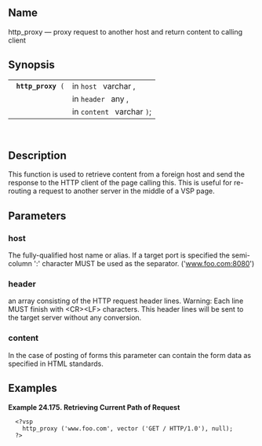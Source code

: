 <div id="fn_http_proxy" class="refentry">

<div class="titlepage">

</div>

<div class="refnamediv">

## Name

http_proxy — proxy request to another host and return content to calling
client

</div>

<div class="refsynopsisdiv">

## Synopsis

<div id="fsyn_http_proxy" class="funcsynopsis">

|                         |                            |
|-------------------------|----------------------------|
| ` `**`http_proxy`**` (` | in `host ` varchar ,       |
|                         | in `header ` any ,         |
|                         | in `content ` varchar `)`; |

<div class="funcprototype-spacer">

 

</div>

</div>

</div>

<div id="desc_http_proxy" class="refsect1">

## Description

This function is used to retrieve content from a foreign host and send
the response to the HTTP client of the page calling this. This is useful
for re-routing a request to another server in the middle of a VSP page.

</div>

<div id="params_http_proxy" class="refsect1">

## Parameters

<div id="id93301" class="refsect2">

### host

The fully-qualified host name or alias. If a target port is specified
the semi-column ':' character MUST be used as the separator.
('www.foo.com:8080')

</div>

<div id="id93304" class="refsect2">

### header

an array consisting of the HTTP request header lines. Warning: Each line
MUST finish with \<CR\>\<LF\> characters. This header lines will be sent
to the target server without any conversion.

</div>

<div id="id93307" class="refsect2">

### content

In the case of posting of forms this parameter can contain the form data
as specified in HTML standards.

</div>

</div>

<div id="examples_http_proxy" class="refsect1">

## Examples

<div id="ex_http_proxy" class="example">

**Example 24.175. Retrieving Current Path of Request**

<div class="example-contents">

``` programlisting
  <?vsp
    http_proxy ('www.foo.com', vector ('GET / HTTP/1.0'), null);
  ?>
  
```

</div>

</div>

  

</div>

</div>
